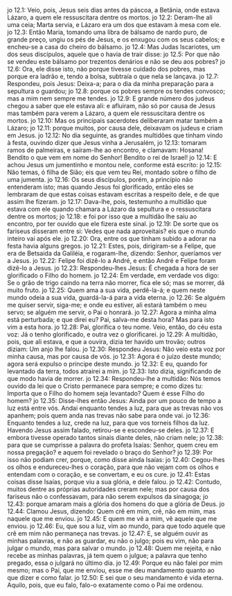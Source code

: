 jo 12.1: Veio, pois, Jesus seis dias antes da páscoa, a Betânia, onde estava Lázaro, a quem ele ressuscitara dentre os mortos.
jo 12.2: Deram-lhe ali uma ceia; Marta servia, e Lázaro era um dos que estavam à mesa com ele.
jo 12.3: Então Maria, tomando uma libra de bálsamo de nardo puro, de grande preço, ungiu os pés de Jesus, e os enxugou com os seus cabelos; e encheu-se a casa do cheiro do bálsamo.
jo 12.4: Mas Judas Iscariotes, um dos seus discípulos, aquele que o havia de trair disse:
jo 12.5: Por que não se vendeu este bálsamo por trezentos denários e não se deu aos pobres?
jo 12.6: Ora, ele disse isto, não porque tivesse cuidado dos pobres, mas porque era ladrão e, tendo a bolsa, subtraía o que nela se lançava.
jo 12.7: Respondeu, pois Jesus: Deixa-a; para o dia da minha preparação para a sepultura o guardou;
jo 12.8: porque os pobres sempre os tendes convosco; mas a mim nem sempre me tendes.
jo 12.9: E grande número dos judeus chegou a saber que ele estava ali: e afluiram, não só por causa de Jesus mas também para verem a Lázaro, a quem ele ressuscitara dentre os mortos.
jo 12.10: Mas os principais sacerdotes deliberaram matar também a Lázaro;
jo 12.11: porque muitos, por causa dele, deixavam os judeus e criam em Jesus.
jo 12.12: No dia seguinte, as grandes multidões que tinham vindo à festa, ouvindo dizer que Jesus vinha a Jerusalém,
jo 12.13: tomaram ramos de palmeiras, e saíram-lhe ao encontro, e clamavam: Hosana! Bendito o que vem em nome do Senhor! Bendito o rei de Israel!
jo 12.14: E achou Jesus um jumentinho e montou nele, conforme está escrito:
jo 12.15: Não temas, ó filha de Sião; eis que vem teu Rei, montado sobre o filho de uma jumenta.
jo 12.16: Os seus discípulos, porém, a princípio não entenderam isto; mas quando Jesus foi glorificado, então eles se lembraram de que estas coisas estavam escritas a respeito dele, e de que assim lhe fizeram.
jo 12.17: Dava-lhe, pois, testemunho a multidão que estava com ele quando chamara a Lázaro da sepultura e o ressuscitara dentre os mortos;
jo 12.18: e foi por isso que a multidão lhe saiu ao encontro, por ter ouvido que ele fizera este sinal.
jo 12.19: De sorte que os fariseus disseram entre si: Vedes que nada aproveitais? eis que o mundo inteiro vai após ele.
jo 12.20: Ora, entre os que tinham subido a adorar na festa havia alguns gregos.
jo 12.21: Estes, pois, dirigiram-se a Felipe, que era de Betsaida da Galiléia, e rogaram-lhe, dizendo: Senhor, queríamos ver a Jesus.
jo 12.22: Felipe foi dizê-lo a André, e então André e Felipe foram dizê-lo a Jesus.
jo 12.23: Respondeu-lhes Jesus: É chegada a hora de ser glorificado o Filho do homem.
jo 12.24: Em verdade, em verdade vos digo: Se o grão de trigo caindo na terra não morrer, fica ele só; mas se morrer, dá muito fruto.
jo 12.25: Quem ama a sua vida, perdê-la-á; e quem neste mundo odeia a sua vida, guardá-la-á para a vida eterna.
jo 12.26: Se alguém me quiser servir, siga-me; e onde eu estiver, ali estará também o meu servo; se alguém me servir, o Pai o honrará.
jo 12.27: Agora a minha alma está perturbada; e que direi eu? Pai, salva-me desta hora? Mas para isto vim a esta hora.
jo 12.28: Pai, glorifica o teu nome. Veio, então, do céu esta voz: Já o tenho glorificado, e outra vez o glorificarei.
jo 12.29: A multidão, pois, que ali estava, e que a ouvira, dizia ter havido um trovão; outros diziam: Um anjo lhe falou.
jo 12.30: Respondeu Jesus: Não veio esta voz por minha causa, mas por causa de vós.
jo 12.31: Agora é o juízo deste mundo; agora será expulso o príncipe deste mundo.
jo 12.32: E eu, quando for levantado da terra, todos atrairei a mim.
jo 12.33: Isto dizia, significando de que modo havia de morrer.
jo 12.34: Respondeu-lhe a multidão: Nós temos ouvido da lei que o Cristo permanece para sempre; e como dizes tu: Importa que o Filho do homem seja levantado? Quem é esse Filho do homem?
jo 12.35: Disse-lhes então Jesus: Ainda por um pouco de tempo a luz está entre vós. Andai enquanto tendes a luz, para que as trevas não vos apanhem; pois quem anda nas trevas não sabe para onde vai.
jo 12.36: Enquanto tendes a luz, crede na luz, para que vos torneis filhos da luz. Havendo Jesus assim falado, retirou-se e escondeu-se deles.
jo 12.37: E embora tivesse operado tantos sinais diante deles, não criam nele;
jo 12.38: para que se cumprisse a palavra do profeta Isaías: Senhor, quem creu em nossa pregação? e aquem foi revelado o braço do Senhor?
jo 12.39: Por isso não podiam crer, porque, como disse ainda Isaías:
jo 12.40: Cegou-lhes os olhos e endureceu-lhes o coração, para que não vejam com os olhos e entendam com o coração, e se convertam, e eu os cure.
jo 12.41: Estas coisas disse Isaías, porque viu a sua glória, e dele falou.
jo 12.42: Contudo, muitos dentre as próprias autoridades creram nele; mas por causa dos fariseus não o confessavam, para não serem expulsos da sinagoga;
jo 12.43: porque amaram mais a glória dos homens do que a glória de Deus.
jo 12.44: Clamou Jesus, dizendo: Quem crê em mim, crê, não em mim, mas naquele que me enviou.
jo 12.45: E quem me vê a mim, vê aquele que me enviou.
jo 12.46: Eu, que sou a luz, vim ao mundo, para que todo aquele que crê em mim não permaneça nas trevas.
jo 12.47: E, se alguém ouvir as minhas palavras, e não as guardar, eu não o julgo; pois eu vim, não para julgar o mundo, mas para salvar o mundo.
jo 12.48: Quem me rejeita, e não recebe as minhas palavras, já tem quem o julgue; a palavra que tenho pregado, essa o julgará no último dia.
jo 12.49: Porque eu não falei por mim mesmo; mas o Pai, que me enviou, esse me deu mandamento quanto ao que dizer e como falar.
jo 12.50: E sei que o seu mandamento é vida eterna. Aquilo, pois, que eu falo, falo-o exatamente como o Pai me ordenou.
